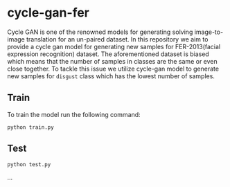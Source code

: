 # cycle-gan-fer
Cycle GAN is one of the renowned models for generating solving image-to-image translation for an un-paired dataset. In this repository we aim to provide
a cycle gan model for generating new samples for FER-2013(facial expression recognition) dataset. The aforementioned dataset is biased which means that the number of samples in classes are the same or even close together. 
To tackle this issue we utilize cycle-gan model to generate new samples for `disgust` class which has the lowest number of samples.  

## Train 
To train the model run the following command:
```commandline
python train.py
```
## Test
```commandline
python test.py
```
...
```

